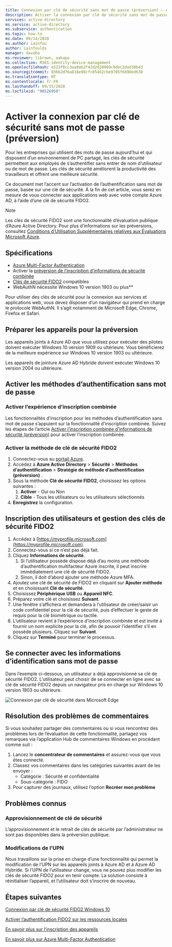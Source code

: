 ```yaml
---
title: Connexion par clé de sécurité sans mot de passe (préversion) – Azure Active Directory
description: Activer la connexion par clé de sécurité sans mot de passe à Azure AD à l’aide de clés de sécurité FIDO2 (préversion)
services: active-directory
ms.service: active-directory
ms.subservice: authentication
ms.topic: how-to
ms.date: 09/14/2020
ms.author: iainfou
author: iainfoulds
manager: daveba
ms.reviewer: librown, aakapo
ms.collection: M365-identity-device-management
ms.openlocfilehash: e523f8cc3aa9ab2f42d2d28909c9dec2dad30b43
ms.sourcegitcommit: 03662d76a816e98cfc85462cbe9705f6890ed638
ms.translationtype: HT
ms.contentlocale: fr-FR
ms.lasthandoff: 09/15/2020
ms.locfileid: "90526950"
---
```

# <a name="enable-passwordless-security-key-sign-in-preview"></a>Activer la connexion par clé de sécurité sans mot de passe (préversion)

Pour les entreprises qui utilisent des mots de passe aujourd’hui et qui disposent d’un environnement de PC partagé, les clés de sécurité permettent aux employés de s’authentifier sans entrer de nom d’utilisateur ou de mot de passe. Les clés de sécurité améliorent la productivité des travailleurs et offrent une meilleure sécurité.

Ce document met l’accent sur l’activation de l’authentification sans mot de passe, basée sur une clé de sécurité. À la fin de cet article, vous serez en mesure de vous connecter aux applications web avec votre compte Azure AD, à l’aide d’une clé de sécurité FIDO2.

> [!NOTE]
> Les clés de sécurité FIDO2 sont une fonctionnalité d’évaluation publique d’Azure Active Directory. Pour plus d’informations sur les préversions, consultez [Conditions d’Utilisation Supplémentaires relatives aux Évaluations Microsoft Azure](https://azure.microsoft.com/support/legal/preview-supplemental-terms/).

## <a name="requirements"></a>Spécifications

- [Azure Multi-Factor Authentication](howto-mfa-getstarted.md)
- Activer la [préversion de l’inscription d’informations de sécurité combinée](concept-registration-mfa-sspr-combined.md)
- [Clés de sécurité FIDO2](concept-authentication-passwordless.md#fido2-security-keys) compatibles
- WebAuthN nécessite Windows 10 version 1903 ou plus**

Pour utiliser des clés de sécurité pour la connexion aux services et applications web, vous devez disposer d’un navigateur qui prend en charge le protocole WebAuthN. Il s’agit notamment de Microsoft Edge, Chrome, Firefox et Safari.

## <a name="prepare-devices-for-preview"></a>Préparer les appareils pour la préversion

Les appareils joints à Azure AD que vous utilisez pour exécuter des pilotes doivent exécuter Windows 10 version 1909 ou ultérieure. Vous bénéficierez de la meilleure expérience sur Windows 10 version 1903 ou ultérieure.

Les appareils de jointure Azure AD Hybride doivent exécuter Windows 10 version 2004 ou ultérieure.

## <a name="enable-passwordless-authentication-method"></a>Activer les méthodes d’authentification sans mot de passe

### <a name="enable-the-combined-registration-experience"></a>Activer l’expérience d’inscription combinée

Les fonctionnalités d’inscription pour les méthodes d’authentification sans mot de passe s’appuient sur la fonctionnalité d'inscription combinée. Suivez les étapes de l’article [Activer l’inscription combinée d’informations de sécurité (préversion)](howto-registration-mfa-sspr-combined.md) pour activer l’inscription combinée.

### <a name="enable-fido2-security-key-method"></a>Activer la méthode de clé de sécurité FIDO2

1. Connectez-vous au [portail Azure](https://portal.azure.com).
1. Accédez à **Azure Active Directory** > **Sécurité** > **Méthodes d’authentification** > **Stratégie de méthode d’authentification (préversion)** .
1. Sous la méthode **Clé de sécurité FIDO2**, choisissez les options suivantes :
   1. **Activer** - Oui ou Non
   1. **Cible** - Tous les utilisateurs ou les utilisateurs sélectionnés
1. **Enregistrez** la configuration.

## <a name="user-registration-and-management-of-fido2-security-keys"></a>Inscription des utilisateurs et gestion des clés de sécurité FIDO2

1. Accédez à [https://myprofile.microsoft.com](https://myprofile.microsoft.com).
1. Connectez-vous si ce n’est pas déjà fait.
1. Cliquez **Informations de sécurité**.
   1. Si l’utilisateur possède dispose déjà d’au moins une méthode d’authentification multifacteur Azure inscrite, il peut inscrire immédiatement une clé de sécurité FIDO2.
   1. Sinon, il doit d’abord ajouter une méthode Azure MFA.
1. Ajoutez une clé de sécurité de FIDO2 en cliquant sur **Ajouter méthode** et en choisissant **Clé de sécurité**.
1. Choisissez **Périphérique USB** ou **Appareil NFC**.
1. Préparez votre clé et choisissez **Suivant**.
1. Une fenêtre s’affichera et demandera à l’utilisateur de créer/saisir un code confidentiel pour la clé de sécurité, puis d’effectuer le geste de requis pour la clé biométrique ou tactile.
1. L’utilisateur revient à l’expérience d’inscription combinée et est invité à fournir un nom explicite pour la clé, afin de pouvoir l’identifier s’il en possède plusieurs. Cliquez sur **Suivant**.
1. Cliquez sur **Terminé** pour terminer le processus.

## <a name="sign-in-with-passwordless-credential"></a>Se connecter avec les informations d’identification sans mot de passe

Dans l’exemple ci-dessous, un utilisateur a déjà approvisionné sa clé de sécurité FIDO2. L’utilisateur peut choisir de se connecter en ligne avec sa clé de sécurité FIDO2 depuis un navigateur pris en charge sur Windows 10 version 1903 ou ultérieure.

![Connexion par clé de sécurité dans Microsoft Edge](./media/howto-authentication-passwordless-security-key/fido2-windows-10-1903-edge-sign-in.png)

## <a name="troubleshooting-and-feedback"></a>Résolution des problèmes de commentaires

Si vous souhaitez partager des commentaires ou si vous rencontrez des problèmes lors de l’évaluation de cette fonctionnalité, partagez vos remarques via l’application Hub de commentaires Windows en procédant comme suit :

1. Lancez le **concentrateur de commentaires** et assurez-vous que vous êtes connecté.
1. Classez vos commentaires dans les catégories suivantes avant de les envoyer :
   - Catégorie : Sécurité et confidentialité
   - Sous-catégorie : FIDO
1. Pour capturer des journaux, utilisez l’option **Recréer mon problème**

## <a name="known-issues"></a>Problèmes connus

### <a name="security-key-provisioning"></a>Approvisionnement de clé de sécurité

L’approvisionnement et le retrait de clés de sécurité par l’administrateur ne sont pas disponibles dans la préversion publique.

### <a name="upn-changes"></a>Modifications de l’UPN

Nous travaillons sur la prise en charge d’une fonctionnalité qui permet la modification de l’UPN sur les appareils joints à Azure AD et à Azure AD Hybride. Si l’UPN de l’utilisateur change, vous ne pouvez plus modifier les clés de sécurité FIDO2 pour en tenir compte. La solution consiste à réinitialiser l’appareil, et l’utilisateur doit s’inscrire de nouveau.

## <a name="next-steps"></a>Étapes suivantes

[Connexion par clé de sécurité FIDO2 Windows 10](howto-authentication-passwordless-security-key-windows.md)

[Activer l’authentification FIDO2 sur les ressources locales](howto-authentication-passwordless-security-key-on-premises.md)

[En savoir plus sur l’inscription des appareils](../devices/overview.md)

[En savoir plus sur Azure Multi-Factor Authentication](../authentication/howto-mfa-getstarted.md)
